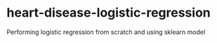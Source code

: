 # heart-disease-logistic-regression
Performing logistic regression from scratch and using sklearn model
